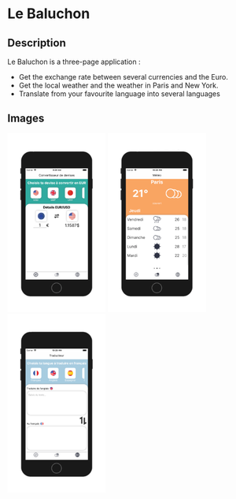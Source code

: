 # Le Baluchon

## Description

Le Baluchon is a three-page application :

- Get the exchange rate between several currencies and the Euro.
- Get the local weather and the weather in Paris and New York.
- Translate from your favourite language into several languages

## Images

<img src="https://github.com/mabayon/Le_Baluchon/blob/master/IMG/ExchangeRate.png?raw=true" width="200"> <img src="https://github.com/mabayon/Le_Baluchon/blob/master/IMG/Weather.png?raw=true" width="200"> <img src="https://github.com/mabayon/Le_Baluchon/blob/master/IMG/Translator.png?raw=true" width="200"> 
